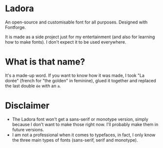 # Ladora
An open-source and customisable font for all purposes. Designed with Fontforge.

It is made as a side project just for my entertainment  (and also for learning how to make fonts). I don't expect it to be used everywhere.

# What is that name?
It's a made-up word. If you want to know how it was made, I took "La dorée" (french for "the golden" in feminine), glued it together and replaced the last double `ée` with an `a`.

# Disclaimer
- The Ladora font won't get a sans-serif or monotype version, simply because I don't want to make those right now. I'll probably make them in future versions.
- I am not a professional when it comes to typefaces, in fact, I only know the three main types of fonts (sans-serif, serif and monotype).
